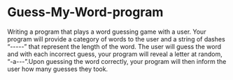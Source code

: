 # Guess-My-Word-program
Writing a program that plays a word guessing game with a user. Your program will provide a category of words to the user and a string of dashes “-----” that represent the length of the word. The user will guess the word and with each incorrect guess, your  program will reveal a letter at random, “-a---”.Upon guessing the word correctly, your program will then inform the user how many guesses they took.
